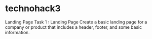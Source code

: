 # technohack3
Landing Page
Task 1 : Landing Page
Create a basic landing page for a company or
product that includes a header, footer, and
some basic information.
